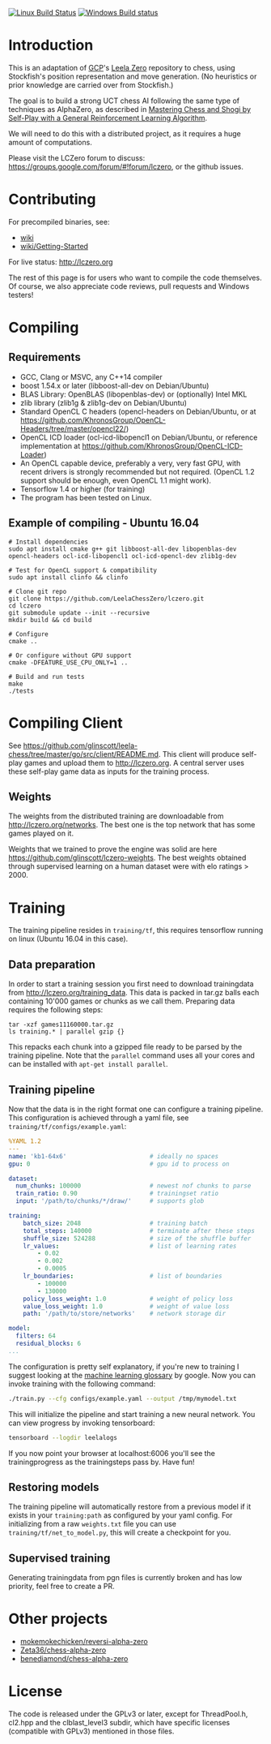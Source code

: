 [![Linux Build Status](https://travis-ci.org/glinscott/leela-chess.svg?branch=master)](https://travis-ci.org/glinscott/leela-chess)
[![Windows Build status](https://ci.appveyor.com/api/projects/status/w2nymx3wpd0d1da1/branch/master?svg=true)](https://ci.appveyor.com/project/glinscott/leela-chess/branch/master)

# Introduction

This is an adaptation of [GCP](https://github.com/gcp)'s [Leela Zero](https://github.com/gcp/leela-zero/) repository to chess, using Stockfish's position representation and move generation. (No heuristics or prior knowledge are carried over from Stockfish.)

The goal is to build a strong UCT chess AI following the same type of techniques as AlphaZero, as described in [Mastering Chess and Shogi by Self-Play with a General Reinforcement Learning Algorithm](https://arxiv.org/abs/1712.01815).

We will need to do this with a distributed project, as it requires a huge amount of computations.

Please visit the LCZero forum to discuss: https://groups.google.com/forum/#!forum/lczero, or the github issues.

# Contributing

For precompiled binaries, see:
* [wiki](https://github.com/glinscott/leela-chess/wiki)
* [wiki/Getting-Started](https://github.com/glinscott/leela-chess/wiki/Getting-Started)

For live status: http://lczero.org

The rest of this page is for users who want to compile the code themselves.
Of course, we also appreciate code reviews, pull requests and Windows testers!

# Compiling

## Requirements

* GCC, Clang or MSVC, any C++14 compiler
* boost 1.54.x or later (libboost-all-dev on Debian/Ubuntu)
* BLAS Library: OpenBLAS (libopenblas-dev) or (optionally) Intel MKL
* zlib library (zlib1g & zlib1g-dev on Debian/Ubuntu)
* Standard OpenCL C headers (opencl-headers on Debian/Ubuntu, or at
  https://github.com/KhronosGroup/OpenCL-Headers/tree/master/opencl22/)
* OpenCL ICD loader (ocl-icd-libopencl1 on Debian/Ubuntu, or reference implementation at https://github.com/KhronosGroup/OpenCL-ICD-Loader)
* An OpenCL capable device, preferably a very, very fast GPU, with recent
  drivers is strongly recommended but not required. (OpenCL 1.2 support should be enough, even
  OpenCL 1.1 might work).
* Tensorflow 1.4 or higher (for training)
* The program has been tested on Linux.


## Example of compiling - Ubuntu 16.04

    # Install dependencies
    sudo apt install cmake g++ git libboost-all-dev libopenblas-dev opencl-headers ocl-icd-libopencl1 ocl-icd-opencl-dev zlib1g-dev

    # Test for OpenCL support & compatibility
    sudo apt install clinfo && clinfo

    # Clone git repo
    git clone https://github.com/LeelaChessZero/lczero.git
    cd lczero
    git submodule update --init --recursive
    mkdir build && cd build
    
    # Configure
    cmake ..

    # Or configure without GPU support
    cmake -DFEATURE_USE_CPU_ONLY=1 ..

    # Build and run tests
    make
    ./tests

# Compiling Client

See https://github.com/glinscott/leela-chess/tree/master/go/src/client/README.md.
This client will produce self-play games and upload them to http://lczero.org. 
A central server uses these self-play game data as inputs for the training process.

## Weights

The weights from the distributed training are downloadable from http://lczero.org/networks. The best one is the top network that has some games played on it.

Weights that we trained to prove the engine was solid are here https://github.com/glinscott/lczero-weights. The best weights obtained through supervised learning on a human dataset were with elo ratings > 2000.

# Training

The training pipeline resides in `training/tf`, this requires tensorflow running on linux (Ubuntu 16.04 in this case). 

## Data preparation

In order to start a training session you first need to download trainingdata from http://lczero.org/training_data. This data is packed in tar.gz balls each containing 10'000 games or chunks as we call them. Preparing data requires the following steps:

```
tar -xzf games11160000.tar.gz
ls training.* | parallel gzip {}
```

This repacks each chunk into a gzipped file ready to be parsed by the training pipeline. Note that the `parallel` command uses all your cores and can be installed with `apt-get install parallel`.

## Training pipeline

Now that the data is in the right format one can configure a training pipeline. This configuration is achieved through a yaml file, see `training/tf/configs/example.yaml`:

```yaml
%YAML 1.2
---
name: 'kb1-64x6'                       # ideally no spaces
gpu: 0                                 # gpu id to process on

dataset: 
  num_chunks: 100000                   # newest nof chunks to parse
  train_ratio: 0.90                    # trainingset ratio
  input: '/path/to/chunks/*/draw/'     # supports glob

training:
    batch_size: 2048                   # training batch
    total_steps: 140000                # terminate after these steps
    shuffle_size: 524288               # size of the shuffle buffer
    lr_values:                         # list of learning rates
        - 0.02
        - 0.002
        - 0.0005
    lr_boundaries:                     # list of boundaries
        - 100000
        - 130000
    policy_loss_weight: 1.0            # weight of policy loss
    value_loss_weight: 1.0             # weight of value loss
    path: '/path/to/store/networks'    # network storage dir

model:
  filters: 64
  residual_blocks: 6
...
```

The configuration is pretty self explanatory, if you're new to training I suggest looking at the [machine learning glossary](https://developers.google.com/machine-learning/glossary/) by google. Now you can invoke training with the following command:

```bash
./train.py --cfg configs/example.yaml --output /tmp/mymodel.txt
```

This will initialize the pipeline and start training a new neural network. You can view progress by invoking tensorboard:

```bash
tensorboard --logdir leelalogs
```

If you now point your browser at localhost:6006 you'll see the trainingprogress as the trainingsteps pass by. Have fun!

## Restoring models

The training pipeline will automatically restore from a previous model if it exists in your `training:path` as configured by your yaml config. For initializing from a raw `weights.txt` file you can use `training/tf/net_to_model.py`, this will create a checkpoint for you.

## Supervised training

Generating trainingdata from pgn files is currently broken and has low priority, feel free to create a PR.

# Other projects

* [mokemokechicken/reversi-alpha-zero](https://github.com/mokemokechicken/reversi-alpha-zero)
* [Zeta36/chess-alpha-zero](https://github.com/Zeta36/chess-alpha-zero)
* [benediamond/chess-alpha-zero](https://github.com/benediamond/chess-alpha-zero/)

# License

The code is released under the GPLv3 or later, except for ThreadPool.h, cl2.hpp and the clblast_level3 subdir, which have specific licenses (compatible with GPLv3) mentioned in those files.
